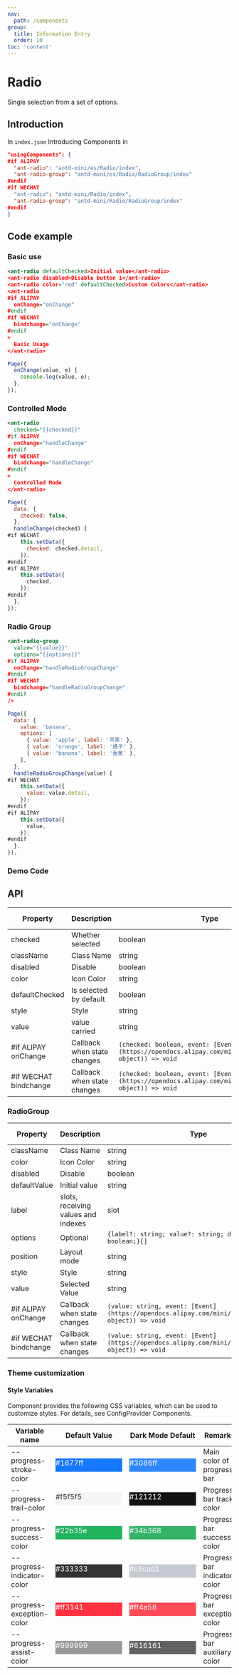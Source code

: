 ```yaml
---
nav:
  path: /components
group:
  title: Information Entry
  order: 10
toc: 'content'
---
```


# Radio

Single selection from a set of options.

## Introduction

In `index.json` Introducing Components in

```json
"usingComponents": {
#if ALIPAY
  "ant-radio": "antd-mini/es/Radio/index",
  "ant-radio-group": "antd-mini/es/Radio/RadioGroup/index"
#endif
#if WECHAT
  "ant-radio": "antd-mini/Radio/index",
  "ant-radio-group": "antd-mini/Radio/RadioGroup/index"
#endif
}
```

## Code example

### Basic use

```xml
<ant-radio defaultChecked>Initial value</ant-radio>
<ant-radio disabled>Disable button 1</ant-radio>
<ant-radio color="red" defaultChecked>Custom Colors</ant-radio>
<ant-radio
#if ALIPAY
  onChange="onChange"
#endif
#if WECHAT
  bindchange="onChange"
#endif
>
  Basic Usage
</ant-radio>
```

```js
Page({
  onChange(value, e) {
    console.log(value, e);
  },
});
```

### Controlled Mode

```xml
<ant-radio
  checked="{{checked}}"
#if ALIPAY
  onChange="handleChange"
#endif
#if WECHAT
  bindchange="handleChange"
#endif
>
  Controlled Mode
</ant-radio>
```

```js
Page({
  data: {
    checked: false,
  },
  handleChange(checked) {
#if WECHAT
    this.setData({
      checked: checked.detail,
    });
#endif
#if ALIPAY
    this.setData({
      checked,
    });
#endif
  },
});
```

### Radio Group

```xml
<ant-radio-group
  value="{{value}}"
  options="{{options}}"
#if ALIPAY
  onChange="handleRadioGroupChange"
#endif
#if WECHAT
  bindchange="handleRadioGroupChange"
#endif
/>

```

```js
Page({
  data: {
    value: 'banana',
    options: [
      { value: 'apple', label: '苹果' },
      { value: 'orange', label: '橘子' },
      { value: 'banana', label: '香蕉' },
    ],
  },
  handleRadioGroupChange(value) {
#if WECHAT
    this.setData({
      value: value.detail,
    });
#endif
#if ALIPAY
    this.setData({
      value,
    });
#endif
  },
});
```

### Demo Code

<code src='../../demo/pages/Radio/index'></code>

## API

| Property                   | Description             | Type                                                                                                  | Default Value |
| ---------------------- | ---------------- | ----------------------------------------------------------------------------------------------------- | ------ |
| checked                | Whether selected         | boolean                                                                                               | -      |
| className              | Class Name             | string                                                                                                | -      |
| disabled               | Disable         | boolean                                                                                               | false  |
| color                  | Icon Color         | string                                                                                                | -      |
| defaultChecked         | Is selected by default     | boolean                                                                                               | false  |
| style                  | Style             | string                                                                                                | -      |
| value                  | value carried  | string                                                                                                | -      |
| #if ALIPAY onChange    | Callback when state changes | `(checked: boolean, event: [Event](https://opendocs.alipay.com/mini/framework/event-object)) => void` | -      |
| #if WECHAT bindchange | Callback when state changes | `(checked: boolean, event: [Event](https://opendocs.alipay.com/mini/framework/event-object)) => void` | -      |

### RadioGroup

| Property                   | Description               | Type                                                                                               | Default Value     |
| ---------------------- | ------------------ | -------------------------------------------------------------------------------------------------- | ---------- |
| className              | Class Name               | string                                                                                             | -          |
| color                  | Icon Color           | string                                                                                             | -          |
| disabled               | Disable           | boolean                                                                                            | false      |
| defaultValue           | Initial value             | string                                                                                             | -          |
| label                  | slots, receiving values and indexes | slot                                                                                               | -          |
| options                | Optional             | `{label?: string; value?: string; disabled?: boolean;}[]`                                          | -          |
| position               | Layout mode           | string                                                                                             | `vertical` |
| style                  | Style               | string                                                                                             | -          |
| value                  | Selected Value           | string                                                                                             | -          |
| #if ALIPAY onChange    | Callback when state changes   | `(value: string, event: [Event](https://opendocs.alipay.com/mini/framework/event-object)) => void` | -          |
| #if WECHAT bindchange | Callback when state changes   | `(value: string, event: [Event](https://opendocs.alipay.com/mini/framework/event-object)) => void` | -          |

### Theme customization

#### Style Variables

Component provides the following CSS variables, which can be used to customize styles. For details, see ConfigProvider Components.

| Variable name                     | Default Value                                                                                            | Dark Mode Default                                                                                    | Remarks             |
| -------------------------- | ------------------------------------------------------------------------------------------------- | ------------------------------------------------------------------------------------------------- | ---------------- |
| --progress-stroke-color    | <div style="width: 150px; height: 30px; background-color: #1677ff; color: #ffffff;">#1677ff</div> | <div style="width: 150px; height: 30px; background-color: #3086ff; color: #ffffff;">#3086ff</div> | Main color of progress bar     |
| --progress-trail-color     | <div style="width: 150px; height: 30px; background-color: #f5f5f5; color: #333333;">#f5f5f5</div> | <div style="width: 150px; height: 30px; background-color: #121212; color: #ffffff;">#121212</div> | Progress bar track color   |
| --progress-success-color   | <div style="width: 150px; height: 30px; background-color: #22b35e; color: #ffffff;">#22b35e</div> | <div style="width: 150px; height: 30px; background-color: #34b368; color: #ffffff;">#34b368</div> | Progress bar success color   |
| --progress-indicator-color | <div style="width: 150px; height: 30px; background-color: #333333; color: #ffffff;">#333333</div> | <div style="width: 150px; height: 30px; background-color: #c5cad1; color: #ffffff;">#c5cad1</div> | Progress bar indicator color |
| --progress-exception-color | <div style="width: 150px; height: 30px; background-color: #ff3141; color: #ffffff;">#ff3141</div> | <div style="width: 150px; height: 30px; background-color: #ff4a58; color: #ffffff;">#ff4a58</div> | Progress bar exception color   |
| --progress-assist-color    | <div style="width: 150px; height: 30px; background-color: #999999; color: #ffffff;">#999999</div> | <div style="width: 150px; height: 30px; background-color: #616161; color: #ffffff;">#616161</div> | Progress bar auxiliary color   |
